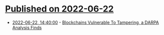 # [Published on 2022-06-22](index.md)

* [2022-06-22, 14:40:00](https://tech.slashdot.org/story/22/06/22/1334242/blockchains-vulnerable-to-tampering-a-darpa-analysis-finds?utm_source=rss1.0mainlinkanon&utm_medium=feed) - [Blockchains Vulnerable To Tampering, a DARPA Analysis Finds](https://tech.slashdot.org/story/22/06/22/1334242/blockchains-vulnerable-to-tampering-a-darpa-analysis-finds?utm_source=rss1.0mainlinkanon&utm_medium=feed)
